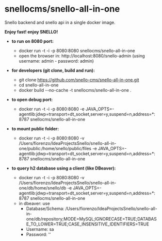 # snellocms/snello-all-in-one
Snello backend and snello api in a single docker image. 

**Enjoy fast! enjoy SNELLO!**

- **to run on 8080 port:**
  - docker run -t -i -p 8080:8080 snellocms/snello-all-in-one
  - open the browser in: http://localhost:8080/snello-admin (using username: admin - password: admin)

- **for developers (git clone, build and run):**
  - git clone https://github.com/snello-cms/snello-all-in-one.git
  - cd  snello-all-in-one
  - docker build --no-cache -t snellocms/snello-all-in-one .

- **to open debug port:**
  - docker run -t -i -p 8080:8080 -e JAVA_OPTS=-agentlib:jdwp=transport=dt_socket,server=y,suspend=n,address=*:8787  snellocms/snello-all-in-one

- **to mount public folder:**
  - docker run -t -i -p 8080:8080 -v /Users/fiorenzo/IdeaProjectsSnello/snello-all-in-one/public:/home/snello/public/files -e JAVA_OPTS=-agentlib:jdwp=transport=dt_socket,server=y,suspend=n,address=*:8787  snellocms/snello-all-in-one

- **to query h2 database using a client (like DBeaver):**
  - docker run -t -i -p 8080:8080 -v /Users/fiorenzo/IdeaProjectsSnello/snello-all-in-one/db/home/snello/db -e JAVA_OPTS=-agentlib:jdwp=transport=dt_socket,server=y,suspend=n,address=*:8787  snellocms/snello-all-in-one
  - in dbeaver: use 
     - Database/Schema: /Users/fiorenzo/IdeaProjectsSnello/snello-all-in-one/db/repository;MODE=MySQL;IGNORECASE=TRUE;DATABASE_TO_LOWER=TRUE;CASE_INSENSITIVE_IDENTIFIERS=TRUE
     - Username: sa
     - Password: ''    

